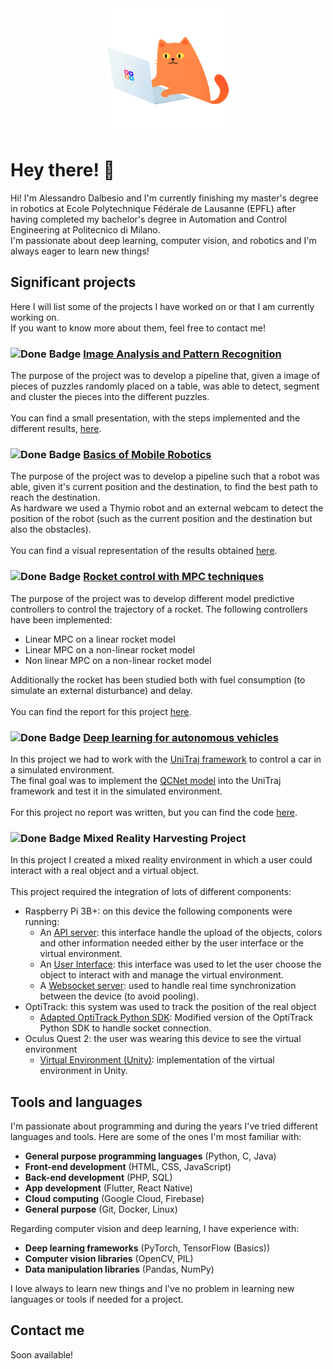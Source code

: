 <div id="header" align="center">
  <img src="./images/coding-cat.gif" alt="Coding Cat" width="200px" height="200px">
</div>

# Hey there! 👋
Hi! I'm Alessandro Dalbesio and I'm currently finishing my master's degree in robotics at Ecole Polytechnique Fédérale de Lausanne (EPFL) after having completed my bachelor's degree in Automation and Control Engineering at Politecnico di Milano. <br>
I'm passionate about deep learning, computer vision, and robotics and I'm always eager to learn new things!
## Significant projects
Here I will list some of the projects I have worked on or that I am currently working on. <br>
If you want to know more about them, feel free to contact me!

### ![Done Badge](https://img.shields.io/badge/-Completed-blue?style=flat&logo=check&logoColor=white) [Image Analysis and Pattern Recognition](https://github.com/alessandrodalbesio/EPFL-image-analysis-and-pattern-recognition)
The purpose of the project was to develop a pipeline that, given a image of pieces of puzzles randomly placed on a table, was able to detect, segment and cluster the pieces into the different puzzles.  <br><br>
You can find a small presentation, with the steps implemented and the different results, [here](https://github.com/alessandrodalbesio/EPFL-image-analysis-and-pattern-recognition/blob/main/Report.pdf).

### ![Done Badge](https://img.shields.io/badge/-Completed-blue?style=flat&logo=check&logoColor=white) [Basics of Mobile Robotics](https://github.com/alessandrodalbesio/EPFL-basics-of-mobile-robotics)
The purpose of the project was to develop a pipeline such that a robot was able, given it's current position and the destination, to find the best path to reach the destination. <br>
As hardware we used a Thymio robot and an external webcam to detect the position of the robot (such as the current position and the destination but also the obstacles). <br><br>
You can find a visual representation of the results obtained [here](https://github.com/alessandrodalbesio/EPFL-basics-of-mobile-robotics/blob/main/README.md).

### ![Done Badge](https://img.shields.io/badge/-Completed-blue?style=flat&logo=check&logoColor=white) [Rocket control with MPC techniques](https://github.com/alessandrodalbesio/EPFL-model-predictive-control)
The purpose of the project was to develop different model predictive controllers to control the trajectory of a rocket. 
 The following controllers have been implemented:
 - Linear MPC on a linear rocket model
 - Linear MPC on a non-linear rocket model
 - Non linear MPC on a non-linear rocket model 

 Additionally the rocket has been studied both with fuel consumption (to simulate an external disturbance) and delay. <br><br>
 You can find the report for this project [here](https://github.com/alessandrodalbesio/EPFL-model-predictive-control/blob/master/report.pdf).

### ![Done Badge](https://img.shields.io/badge/-Completed-blue?style=flat&logo=check&logoColor=white) [Deep learning for autonomous vehicles](https://github.com/alessandrodalbesio/DLAV-project)
In this project we had to work with the [UniTraj framework](https://github.com/vita-epfl/UniTraj) to control a car in a simulated environment. <br>
The final goal was to implement the [QCNet model](https://github.com/ZikangZhou/QCNet) into the UniTraj framework and test it in the simulated environment. <br><br>
For this project no report was written, but you can find the code [here](https://github.com/alessandrodalbesio/DLAV-project).
### ![Done Badge](https://img.shields.io/badge/-Completed-blue?style=flat&logo=check&logoColor=white) Mixed Reality Harvesting Project
In this project I created a mixed reality environment in which a user could interact with a real object and a virtual object. <br><br>
This project required the integration of lots of different components:
- Raspberry Pi 3B+: on this device the following components were running:
  - An [API server](https://github.com/alessandrodalbesio/MRE-harvesting-API-server): this interface handle the upload of the objects, colors and other information needed either by the user interface or the virtual environment.
  - An [User Interface](https://github.com/alessandrodalbesio/MRE-harvesting-user-interface): this interface was used to let the user choose the object to interact with and manage the virtual environment.
  - A [Websocket server](https://github.com/alessandrodalbesio/MRE-harvesting-websocket-server): used to handle real time synchronization between the device (to avoid pooling).
- OptiTrack: this system was used to track the position of the real object
  - [Adapted OptiTrack Python SDK](https://github.com/alessandrodalbesio/MRE-harvesting-MRE-optitrack-interface): Modified version of the OptiTrack Python SDK to handle socket connection.
- Oculus Quest 2: the user was wearing this device to see the virtual environment
  - [Virtual Environment (Unity)](https://github.com/alessandrodalbesio/MRE-harvesting-virtual-environment): implementation of the virtual environment in Unity.
## Tools and languages
I'm passionate about programming and during the years I've tried different languages and tools. Here are some of the ones I'm most familiar with:
- <b>General purpose programming languages</b> (Python, C, Java)
- <b>Front-end development</b> (HTML, CSS, JavaScript)
- <b>Back-end development</b> (PHP, SQL)
- <b>App development</b> (Flutter, React Native)
- <b>Cloud computing</b> (Google Cloud, Firebase)
- <b>General purpose</b> (Git, Docker, Linux)

Regarding computer vision and deep learning, I have experience with:
- <b>Deep learning frameworks</b> (PyTorch, TensorFlow (Basics))
- <b>Computer vision libraries</b> (OpenCV, PIL)
- <b>Data manipulation libraries</b> (Pandas, NumPy)

I love always to learn new things and I've no problem in learning new languages or tools if needed for a project.

## Contact me
Soon available!